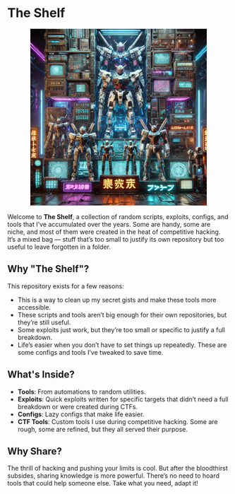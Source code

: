 # The Shelf

<p align="center">
  <img src="/shelf.webp" width="400">


Welcome to **The Shelf**, a collection of random scripts, exploits, configs, and tools that I’ve accumulated over the years. Some are handy, some are niche, and most of them were created in the heat of competitive hacking. It’s a mixed bag — stuff that’s too small to justify its own repository but too useful to leave forgotten in a folder.


## Why "The Shelf"?

This repository exists for a few reasons:
- This is a way to clean up my secret gists and make these tools more accessible.
- These scripts and tools aren’t big enough for their own repositories, but they’re still useful.
- Some exploits just work, but they’re too small or specific to justify a full breakdown.
- Life’s easier when you don’t have to set things up repeatedly. These are some configs and tools I’ve tweaked to save time.


## What's Inside?

- **Tools**: From automations to random utilities.
- **Exploits**: Quick exploits written for specific targets that didn’t need a full breakdown or were created during CTFs.
- **Configs**: Lazy configs that make life easier.
- **CTF Tools**: Custom tools I use during competitive hacking. Some are rough, some are refined, but they all served their purpose.


## Why Share?

The thrill of hacking and pushing your limits is cool. But after the bloodthirst subsides, sharing knowledge is more powerful. There’s no need to hoard tools that could help someone else. Take what you need, adapt it!
